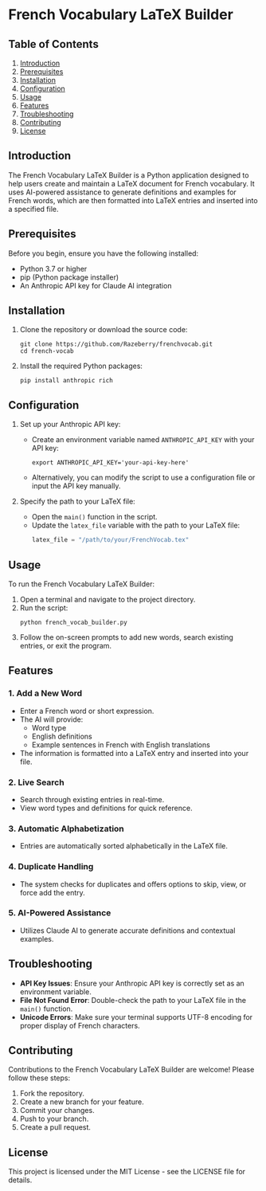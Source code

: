 # French Vocabulary LaTeX Builder

## Table of Contents
1. [Introduction](#introduction)
2. [Prerequisites](#prerequisites)
3. [Installation](#installation)
4. [Configuration](#configuration)
5. [Usage](#usage)
6. [Features](#features)
7. [Troubleshooting](#troubleshooting)
8. [Contributing](#contributing)
9. [License](#license)

## Introduction

The French Vocabulary LaTeX Builder is a Python application designed to help users create and maintain a LaTeX document for French vocabulary. It uses AI-powered assistance to generate definitions and examples for French words, which are then formatted into LaTeX entries and inserted into a specified file.

## Prerequisites

Before you begin, ensure you have the following installed:

- Python 3.7 or higher
- pip (Python package installer)
- An Anthropic API key for Claude AI integration

## Installation

1. Clone the repository or download the source code:
   ```
   git clone https://github.com/Razeberry/frenchvocab.git
   cd french-vocab
   ```

2. Install the required Python packages:
   ```
   pip install anthropic rich
   ```

## Configuration

1. Set up your Anthropic API key:
   - Create an environment variable named `ANTHROPIC_API_KEY` with your API key:
     ```
     export ANTHROPIC_API_KEY='your-api-key-here'
     ```
   - Alternatively, you can modify the script to use a configuration file or input the API key manually.

2. Specify the path to your LaTeX file:
   - Open the `main()` function in the script.
   - Update the `latex_file` variable with the path to your LaTeX file:
     ```python
     latex_file = "/path/to/your/FrenchVocab.tex"
     ```

## Usage

To run the French Vocabulary LaTeX Builder:

1. Open a terminal and navigate to the project directory.
2. Run the script:
   ```
   python french_vocab_builder.py
   ```
3. Follow the on-screen prompts to add new words, search existing entries, or exit the program.

## Features

### 1. Add a New Word
- Enter a French word or short expression.
- The AI will provide:
  - Word type
  - English definitions
  - Example sentences in French with English translations
- The information is formatted into a LaTeX entry and inserted into your file.

### 2. Live Search
- Search through existing entries in real-time.
- View word types and definitions for quick reference.

### 3. Automatic Alphabetization
- Entries are automatically sorted alphabetically in the LaTeX file.

### 4. Duplicate Handling
- The system checks for duplicates and offers options to skip, view, or force add the entry.

### 5. AI-Powered Assistance
- Utilizes Claude AI to generate accurate definitions and contextual examples.

## Troubleshooting

- **API Key Issues**: Ensure your Anthropic API key is correctly set as an environment variable.
- **File Not Found Error**: Double-check the path to your LaTeX file in the `main()` function.
- **Unicode Errors**: Make sure your terminal supports UTF-8 encoding for proper display of French characters.

## Contributing

Contributions to the French Vocabulary LaTeX Builder are welcome! Please follow these steps:

1. Fork the repository.
2. Create a new branch for your feature.
3. Commit your changes.
4. Push to your branch.
5. Create a pull request.

## License

This project is licensed under the MIT License - see the LICENSE file for details.
